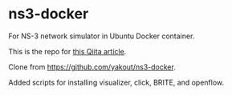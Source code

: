 # ns3-docker
For NS-3 network simulator in Ubuntu Docker container. 

This is the repo for [this Qiita article](https://qiita.com/RIckyBan/items/e21ff6e3c44bc603a85c). 

Clone from https://github.com/yakout/ns3-docker.

Added scripts for installing visualizer, click, BRITE, and openflow.